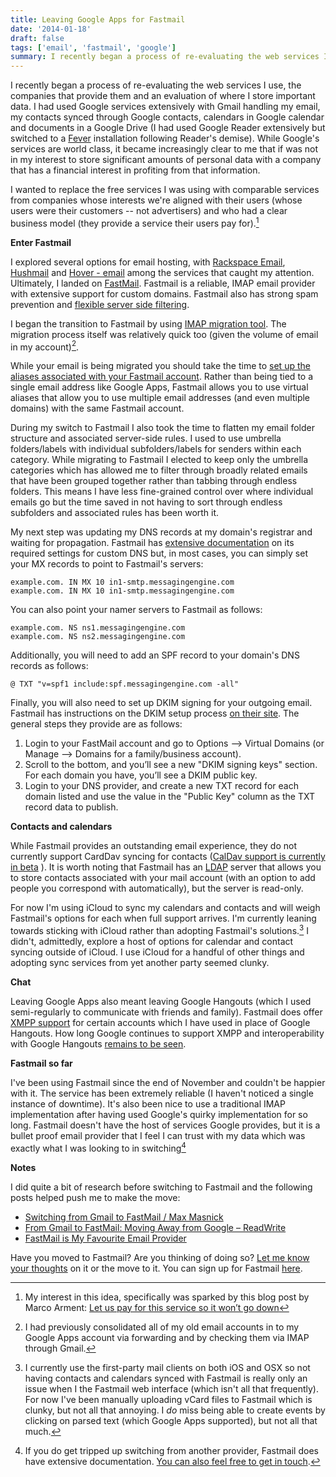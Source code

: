 ```yaml
---
title: Leaving Google Apps for Fastmail
date: '2014-01-18'
draft: false
tags: ['email', 'fastmail', 'google']
summary: I recently began a process of re-evaluating the web services I use, the companies that provide them and an evaluation of where I store important data.
---
```


I recently began a process of re-evaluating the web services I use, the companies that provide them and an evaluation of where I store important data. I had used Google services extensively with Gmail handling my email, my contacts synced through Google contacts, calendars in Google calendar and documents in a Google Drive (I had used Google Reader extensively but switched to a [Fever](http://feedafever.com/ 'Fever Red hot. Well read.') installation following Reader's demise).<!-- excerpt --> While Google's services are world class, it became increasingly clear to me that if was not in my interest to store significant amounts of personal data with a company that has a financial interest in profiting from that information.

I wanted to replace the free services I was using with comparable services from companies whose interests we're aligned with their users (whose users were their customers -- not advertisers) and who had a clear business model (they provide a service their users pay for).[^1]

**Enter Fastmail**

I explored several options for email hosting, with [Rackspace Email](http://www.rackspace.com/email-hosting/webmail/ 'Rackspace Email - Affordable Hosted Email Solution for Small Business'), [Hushmail](https://www.hushmail.com/ 'Hushmail - Free Email with Privacy') and [Hover - email](https://www.hover.com/email 'Hover - domain name and email management made simple') among the services that caught my attention. Ultimately, I landed on [FastMail](https://www.fastmail.com/?STKI=11917049 'FastMail: Fast, reliable email'). Fastmail is a reliable, IMAP email provider with extensive support for custom domains. Fastmail also has strong spam prevention and [flexible server side filtering](https://www.fastmail.com/help/managing_email_advanced_rules.html 'Email Filter Rules - Advanced Rules - Help with sieve').

I began the transition to Fastmail by using [IMAP migration tool](https://www.fastmail.com/help/business_migrate.html 'Migrate existing accounts - Migrate existing accounts'). The migration process itself was relatively quick too (given the volume of email in my account)[^2].

While your email is being migrated you should take the time to [set up the aliases associated with your Fastmail account](https://www.fastmail.com/help/quick_tours_setting_up_domain.html 'Quick Tours - How to Use Your Own Domain'). Rather than being tied to a single email address like Google Apps, Fastmail allows you to use virtual aliases that allow you to use multiple email addresses (and even multiple domains) with the same Fastmail account.

During my switch to Fastmail I also took the time to flatten my email folder structure and associated server-side rules. I used to use umbrella folders/labels with individual subfolders/labels for senders within each category. While migrating to Fastmail I elected to keep only the umbrella categories which has allowed me to filter through broadly related emails that have been grouped together rather than tabbing through endless folders. This means I have less fine-grained control over where individual emails go but the time saved in not having to sort through endless subfolders and associated rules has been worth it.

My next step was updating my DNS records at my domain's registrar and waiting for propagation. Fastmail has [extensive documentation](https://www.fastmail.com/help/domain_management_custom_dns.html 'Own Domains - Custom DNS') on its required settings for custom DNS but, in most cases, you can simply set your MX records to point to Fastmail's servers:

```dns-zone
example.com. IN MX 10 in1-smtp.messagingengine.com
example.com. IN MX 10 in1-smtp.messagingengine.com
```

You can also point your namer servers to Fastmail as follows:

```dns-zone
example.com. NS ns1.messagingengine.com
example.com. NS ns2.messagingengine.com
```

Additionally, you will need to add an SPF record to your domain's DNS records as follows:

```dns-zone
@ TXT "v=spf1 include:spf.messagingengine.com -all"
```

Finally, you will also need to set up DKIM signing for your outgoing email. Fastmail has instructions on the DKIM setup process [on their site](http://blog.fastmail.com/2011/10/12/dkim-signing-outgoing-email-with-from-address-domain/). The general steps they provide are as follows:

1. Login to your FastMail account and go to Options –> Virtual Domains (or Manage –> Domains for a family/business account).
2. Scroll to the bottom, and you’ll see a new "DKIM signing keys" section. For each domain you have, you’ll see a DKIM public key.
3. Login to your DNS provider, and create a new TXT record for each domain listed and use the value in the "Public Key" column as the TXT record data to publish.

**Contacts and calendars**

While Fastmail provides an outstanding email experience, they do not currently support CardDav syncing for contacts ([CalDav support is currently in beta](https://www.fastmail.com/help/quick_tours_setting_up_domain.html 'Quick Tours - How to Use Your Own Domain') ). It is worth noting that Fastmail has an [LDAP](https://www.fastmail.com/help/address_book_ldap_access.html 'Address Book - LDAP Access') server that allows you to store contacts associated with your mail account (with an option to add people you correspond with automatically), but the server is read-only.

For now I'm using iCloud to sync my calendars and contacts and will weigh Fastmail's options for each when full support arrives. I'm currently leaning towards sticking with iCloud rather than adopting Fastmail's solutions.[^3] I didn't, admittedly, explore a host of options for calendar and contact syncing outside of iCloud. I use iCloud for a handful of other things and adopting sync services from yet another party seemed clunky.

**Chat**

Leaving Google Apps also meant leaving Google Hangouts (which I used semi-regularly to communicate with friends and family). Fastmail does offer [XMPP support](https://www.fastmail.com/help/features_chat.html 'Features - Chat Service') for certain accounts which I have used in place of Google Hangouts. How long Google continues to support XMPP and interoperability with Google Hangouts [remains to be seen](http://www.zdnet.com/google-moves-away-from-the-xmpp-open-messaging-standard-7000015918/ 'Google moves away from the XMPP open-messaging standard').

**Fastmail so far**

I've been using Fastmail since the end of November and couldn't be happier with it. The service has been extremely reliable (I haven't noticed a single instance of downtime). It's also been nice to use a traditional IMAP implementation after having used Google's quirky implementation for so long. Fastmail doesn't have the host of services Google provides, but it is a bullet proof email provider that I feel I can trust with my data which was exactly what I was looking to in switching[^4]

**Notes**

I did quite a bit of research before switching to Fastmail and the following posts helped push me to make the move:

-   [Switching from Gmail to FastMail / Max Masnick](http://www.maxmasnick.com/2013/07/19/fastmail/ 'Switching from Gmail to FastMail / Max Masnick')
-   [From Gmail to FastMail: Moving Away from Google – ReadWrite](http://readwrite.com/2012/03/19/from-gmail-to-fastmail-moving#awesm=~othfJ88hm9Tp8X 'From Gmail to FastMail: Moving Away from Google – ReadWrite')
-   [FastMail is My Favourite Email Provider](http://web.appstorm.net/reviews/email-apps/fastmail-is-my-favourite-email-provider/ 'FastMail is My Favourite Email Provider')

Have you moved to Fastmail? Are you thinking of doing so? [Let me know your thoughts](mailto:coryd@hey.com) on it or the move to it. You can sign up for Fastmail [here](https://www.fastmail.com).

[^1]: My interest in this idea, specifically was sparked by this blog post by Marco Arment: [Let us pay for this service so it won’t go down](http://www.marco.org/2011/04/05/let-us-pay-for-this-service-so-it-wont-go-down 'Let us pay for this service so it won’t go down – Marco.org')
[^2]: I had previously consolidated all of my old email accounts in to my Google Apps account via forwarding and by checking them via IMAP through Gmail.
[^3]: I currently use the first-party mail clients on both iOS and OSX so not having contacts and calendars synced with Fastmail is really only an issue when I the Fastmail web interface (which isn't all that frequently). For now I've been manually uploading vCard files to Fastmail which is clunky, but not all that annoying. I _do_ miss being able to create events by clicking on parsed text (which Google Apps supported), but not all that much.
[^4]: If you do get tripped up switching from another provider, Fastmail does have extensive documentation. [You can also feel free to get in touch](mailto:hi@coryd.dev).
